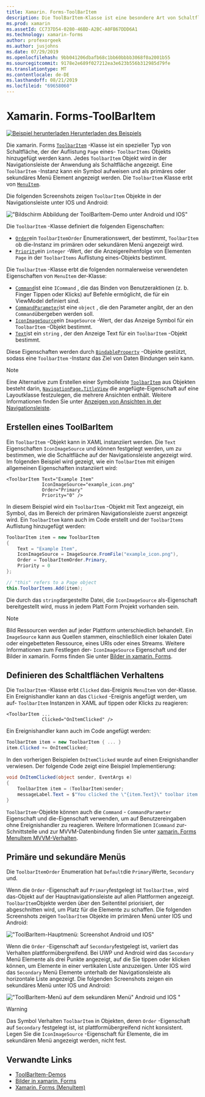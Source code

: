 ```yaml
---
title: Xamarin. Forms-ToolBarItem
description: Die ToolBarItem-Klasse ist eine besondere Art von Schaltfläche, die in der Navigationsleiste einer Anwendung verwendet wird.
ms.prod: xamarin
ms.assetId: CC737D54-0280-46BD-A2BC-A0FB67DDD6A1
ms.technology: xamarin-forms
author: profexorgeek
ms.author: jusjohns
ms.date: 07/29/2019
ms.openlocfilehash: 9bb041206dbafb68c1bb60bbbb3068f0a2001b55
ms.sourcegitcommit: 9178e2e689f027212ea3e623b556b312985d79fe
ms.translationtype: MT
ms.contentlocale: de-DE
ms.lasthandoff: 08/21/2019
ms.locfileid: "69658060"
---
```

# <a name="xamarinforms-toolbaritem"></a>Xamarin. Forms-ToolBarItem

[![Beispiel herunterladen](~/media/shared/download.png) Herunterladen des Beispiels](https://docs.microsoft.com/en-us/samples/xamarin/xamarin-forms-samples/userinterface-toolbaritem/)

Die xamarin. Forms [`ToolbarItem`](xref:Xamarin.Forms.ToolbarItem) -Klasse ist ein spezieller Typ von Schaltfläche, der der Auflistung `Page` eines- `ToolbarItems` Objekts hinzugefügt werden kann. Jedes `ToolbarItem` Objekt wird in der Navigationsleiste der Anwendung als Schaltfläche angezeigt. Eine `ToolbarItem` -Instanz kann ein Symbol aufweisen und als primäres oder sekundäres Menü Element angezeigt werden. Die `ToolbarItem` Klasse erbt von [`MenuItem`](xref:Xamarin.Forms.MenuItem).

Die folgenden Screenshots zeigen `ToolbarItem` Objekte in der Navigationsleiste unter IOS und Android:

!["Bildschirm Abbildung der ToolBarItem-Demo unter Android und IOS"](toolbaritem-images/toolbaritem-device-screenshot.png "Bildschirm Abbildung von ToolBarItem-Demo unter Android und IOS")

Die `ToolbarItem` -Klasse definiert die folgenden Eigenschaften:

* [`Order`](xref:Xamarin.Forms.ToolbarItem.Order)ein `ToolbarItemOrder` Enumerationswert, der bestimmt, `ToolbarItem` ob die-Instanz im primären oder sekundären Menü angezeigt wird.
* [`Priority`](xref:Xamarin.Forms.ToolbarItem.Priority)ein `integer` -Wert, der die Anzeigereihenfolge von Elementen `Page` in der `ToolbarItems` Auflistung eines-Objekts bestimmt.

Die `ToolbarItem` -Klasse erbt die folgenden normalerweise verwendeten Eigenschaften von `MenuItem` der-Klasse:

* [`Command`](xref:Xamarin.Forms.MenuItem.Command)ist eine `ICommand` , die das Binden von Benutzeraktionen (z. b. Finger Tippen oder Klicks) auf Befehle ermöglicht, die für ein ViewModel definiert sind.
* [`CommandParameter`](xref:Xamarin.Forms.MenuItem.CommandParameter)ist eine `object` , die den Parameter angibt, der an den `Command`übergeben werden soll.
* [`IconImageSource`](xref:Xamarin.Forms.MenuItem.IconImageSource)ein `ImageSource` -Wert, der das Anzeige Symbol für ein `ToolbarItem` -Objekt bestimmt.
* [`Text`](xref:Xamarin.Forms.MenuItem.Text)ist ein `string` , der den Anzeige Text für ein `ToolbarItem` -Objekt bestimmt.

Diese Eigenschaften werden durch [`BindableProperty`](xref:Xamarin.Forms.BindableProperty) -Objekte gestützt, sodass eine `ToolbarItem` -Instanz das Ziel von Daten Bindungen sein kann.

> [!NOTE]
> Eine Alternative zum Erstellen einer Symbolleiste [`ToolbarItem`](xref:Xamarin.Forms.ToolbarItem) aus Objekten besteht darin, [`NavigationPage.TitleView`](xref:Xamarin.Forms.NavigationPage.TitleViewProperty) die angefügte-Eigenschaft auf eine Layoutklasse festzulegen, die mehrere Ansichten enthält. Weitere Informationen finden Sie unter [Anzeigen von Ansichten in der Navigationsleiste](~/xamarin-forms/app-fundamentals/navigation/hierarchical.md#displaying-views-in-the-navigation-bar).

## <a name="create-a-toolbaritem"></a>Erstellen eines ToolBarItem

Ein `ToolbarItem` -Objekt kann in XAML instanziiert werden. Die `Text` Eigenschaften `IconImageSource` und können festgelegt werden, um zu bestimmen, wie die Schaltfläche auf der Navigationsleiste angezeigt wird. Im folgenden Beispiel wird gezeigt, wie ein `ToolbarItem` mit einigen allgemeinen Eigenschaften instanziiert wird:

```xaml
<ToolbarItem Text="Example Item"
             IconImageSource="example_icon.png"
             Order="Primary"
             Priority="0" />
```

In diesem Beispiel wird ein `ToolbarItem` -Objekt mit Text angezeigt, ein Symbol, das im Bereich der primären Navigationsleiste zuerst angezeigt wird. Ein `ToolbarItem` kann auch im Code erstellt und der `ToolbarItems` Auflistung hinzugefügt werden:

```csharp
ToolbarItem item = new ToolbarItem
{
    Text = "Example Item",
    IconImageSource = ImageSource.FromFile("example_icon.png"),
    Order = ToolbarItemOrder.Primary,
    Priority = 0
};

// "this" refers to a Page object
this.ToolbarItems.Add(item);
```

Die durch das `string`dargestellte Datei, die `IconImageSource` als-Eigenschaft bereitgestellt wird, muss in jedem Platt Form Projekt vorhanden sein.

> [!NOTE]
> Bild Ressourcen werden auf jeder Plattform unterschiedlich behandelt. Ein `ImageSource` kann aus Quellen stammen, einschließlich einer lokalen Datei oder eingebetteten Ressource, eines URIs oder eines Streams. Weitere Informationen zum Festlegen der- `IconImageSource` Eigenschaft und der Bilder in xamarin. Forms finden Sie unter [Bilder in xamarin. Forms](~/xamarin-forms/user-interface/images.md).

## <a name="define-button-behavior"></a>Definieren des Schaltflächen Verhaltens

Die `ToolbarItem` -Klasse erbt `Clicked` das-Ereignis `MenuItem` von der-Klasse. Ein Ereignishandler kann an das `Clicked` -Ereignis angefügt werden, um auf- `ToolbarItem` Instanzen in XAML auf tippen oder Klicks zu reagieren:

```xaml
<ToolbarItem ...
             Clicked="OnItemClicked" />
```

Ein Ereignishandler kann auch im Code angefügt werden:

```csharp
ToolbarItem item = new ToolbarItem { ... }
item.Clicked += OnItemClicked;
```

In den vorherigen Beispielen `OnItemClicked` wurde auf einen Ereignishandler verwiesen. Der folgende Code zeigt eine Beispiel Implementierung:

```csharp
void OnItemClicked(object sender, EventArgs e)
{
    ToolbarItem item = (ToolbarItem)sender;
    messageLabel.Text = $"You clicked the \"{item.Text}\" toolbar item.";
}
```

`ToolbarItem`-Objekte können auch die `Command` - `CommandParameter` Eigenschaft und die-Eigenschaft verwenden, um auf Benutzereingaben ohne Ereignishandler zu reagieren. Weitere Informationen `ICommand` zur-Schnittstelle und zur MVVM-Datenbindung finden Sie unter [xamarin. Forms MenuItem MVVM-Verhalten](~/xamarin-forms/user-interface/menuitem.md#define-menuitem-behavior-with-mvvm).

## <a name="primary-and-secondary-menus"></a>Primäre und sekundäre Menüs

Die `ToolbarItemOrder` Enumeration hat `Default`die `Primary`Werte, `Secondary` und.

Wenn die `Order` -Eigenschaft auf `Primary`festgelegt ist `ToolbarItem` , wird das-Objekt auf der Hauptnavigationsleiste auf allen Plattformen angezeigt. `ToolbarItem`Objekte werden über den Seitentitel priorisiert, der abgeschnitten wird, um Platz für die Elemente zu schaffen. Die folgenden Screenshots zeigen `ToolbarItem` Objekte im primären Menü unter IOS und Android:

!["ToolBarItem-Hauptmenü: Screenshot Android und IOS"](toolbaritem-images/toolbaritem-primary-menu.png "Bildschirm Abbildung des primären ToolBarItem-Menüs unter Android und IOS")

Wenn die `Order` -Eigenschaft auf `Secondary`festgelegt ist, variiert das Verhalten plattformübergreifend. Bei UWP und Android wird das `Secondary` Menü Elemente als drei Punkte angezeigt, auf die Sie tippen oder klicken können, um Elemente in einer vertikalen Liste anzuzeigen. Unter IOS wird das `Secondary` Menü Elemente unterhalb der Navigationsleiste als horizontale Liste angezeigt. Die folgenden Screenshots zeigen ein sekundäres Menü unter IOS und Android:

!["ToolBarItem-Menü auf dem sekundären Menü" Android und IOS "](toolbaritem-images/toolbaritem-secondary-menu.png "Bildschirm Abbildung des sekundären ToolBarItem-Menüs unter Android und IOS")

> [!WARNING]
> Das Symbol Verhalten `ToolbarItem` in Objekten, deren `Order` -Eigenschaft auf `Secondary` festgelegt ist, ist plattformübergreifend nicht konsistent. Legen Sie die `IconImageSource` -Eigenschaft für Elemente, die im sekundären Menü angezeigt werden, nicht fest.

## <a name="related-links"></a>Verwandte Links

* [ToolBarItem-Demos](https://docs.microsoft.com/en-us/samples/xamarin/xamarin-forms-samples/userinterface-toolbaritem/)
* [Bilder in xamarin. Forms](~/xamarin-forms/user-interface/images.md)
* [Xamarin. Forms (MenuItem)](~/xamarin-forms/user-interface/menuitem.md)